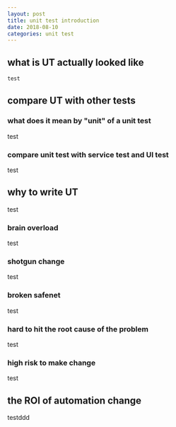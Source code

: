 ```yaml
---
layout: post
title: unit test introduction
date: 2018-08-10
categories: unit test
---
```


## what is UT actually looked like

```html
test
```

## compare UT with other tests


### what does it mean by "unit" of a unit test

test

### compare unit test with service test and UI test

test

## why to write UT

test

### brain overload

test

### shotgun change

test

### broken safenet

test

### hard to hit the root cause of the problem

test

### high risk to make change

test

## the ROI of automation change

testddd
